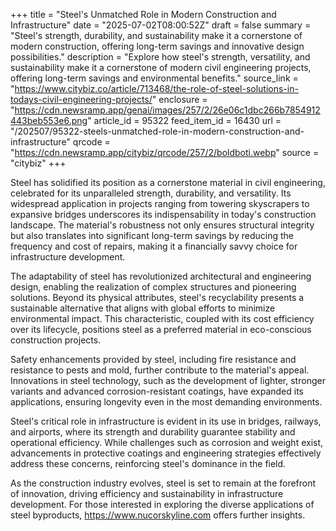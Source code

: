 +++
title = "Steel's Unmatched Role in Modern Construction and Infrastructure"
date = "2025-07-02T08:00:52Z"
draft = false
summary = "Steel's strength, durability, and sustainability make it a cornerstone of modern construction, offering long-term savings and innovative design possibilities."
description = "Explore how steel's strength, versatility, and sustainability make it a cornerstone of modern civil engineering projects, offering long-term savings and environmental benefits."
source_link = "https://www.citybiz.co/article/713468/the-role-of-steel-solutions-in-todays-civil-engineering-projects/"
enclosure = "https://cdn.newsramp.app/genai/images/257/2/26e06c1dbc266b7854912443beb553e6.png"
article_id = 95322
feed_item_id = 16430
url = "/202507/95322-steels-unmatched-role-in-modern-construction-and-infrastructure"
qrcode = "https://cdn.newsramp.app/citybiz/qrcode/257/2/boldboti.webp"
source = "citybiz"
+++

<p>Steel has solidified its position as a cornerstone material in civil engineering, celebrated for its unparalleled strength, durability, and versatility. Its widespread application in projects ranging from towering skyscrapers to expansive bridges underscores its indispensability in today's construction landscape. The material's robustness not only ensures structural integrity but also translates into significant long-term savings by reducing the frequency and cost of repairs, making it a financially savvy choice for infrastructure development.</p><p>The adaptability of steel has revolutionized architectural and engineering design, enabling the realization of complex structures and pioneering solutions. Beyond its physical attributes, steel's recyclability presents a sustainable alternative that aligns with global efforts to minimize environmental impact. This characteristic, coupled with its cost efficiency over its lifecycle, positions steel as a preferred material in eco-conscious construction projects.</p><p>Safety enhancements provided by steel, including fire resistance and resistance to pests and mold, further contribute to the material's appeal. Innovations in steel technology, such as the development of lighter, stronger variants and advanced corrosion-resistant coatings, have expanded its applications, ensuring longevity even in the most demanding environments.</p><p>Steel's critical role in infrastructure is evident in its use in bridges, railways, and airports, where its strength and durability guarantee stability and operational efficiency. While challenges such as corrosion and weight exist, advancements in protective coatings and engineering strategies effectively address these concerns, reinforcing steel's dominance in the field.</p><p>As the construction industry evolves, steel is set to remain at the forefront of innovation, driving efficiency and sustainability in infrastructure development. For those interested in exploring the diverse applications of steel byproducts, <a href='https://www.nucorskyline.com' rel='nofollow' target='_blank'>https://www.nucorskyline.com</a> offers further insights.</p>